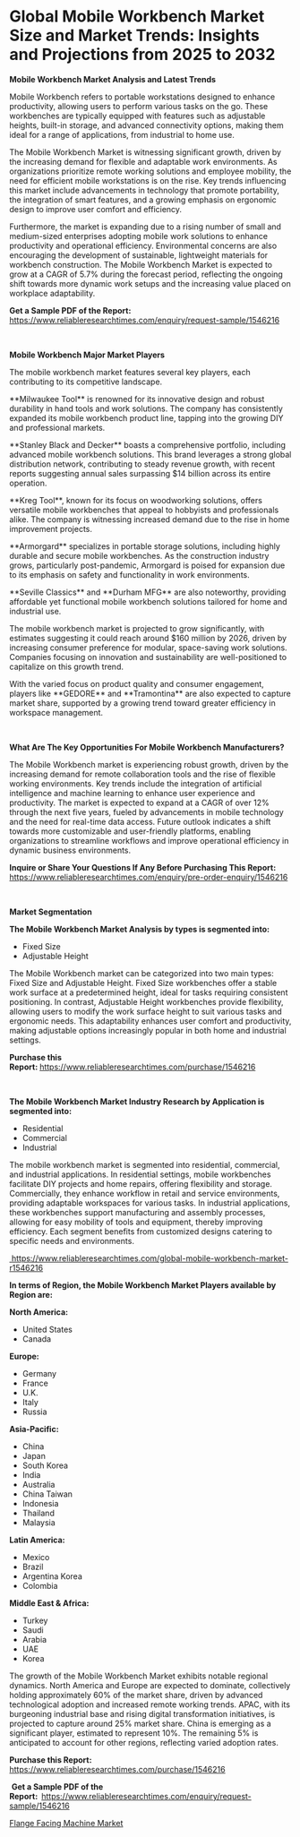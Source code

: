 <p><h1>Global Mobile Workbench Market Size and Market Trends: Insights and Projections from 2025 to 2032</h1></p><p><strong>Mobile Workbench Market Analysis and Latest Trends</strong></p>
<p><p>Mobile Workbench refers to portable workstations designed to enhance productivity, allowing users to perform various tasks on the go. These workbenches are typically equipped with features such as adjustable heights, built-in storage, and advanced connectivity options, making them ideal for a range of applications, from industrial to home use.</p><p>The Mobile Workbench Market is witnessing significant growth, driven by the increasing demand for flexible and adaptable work environments. As organizations prioritize remote working solutions and employee mobility, the need for efficient mobile workstations is on the rise. Key trends influencing this market include advancements in technology that promote portability, the integration of smart features, and a growing emphasis on ergonomic design to improve user comfort and efficiency.</p><p>Furthermore, the market is expanding due to a rising number of small and medium-sized enterprises adopting mobile work solutions to enhance productivity and operational efficiency. Environmental concerns are also encouraging the development of sustainable, lightweight materials for workbench construction. The Mobile Workbench Market is expected to grow at a CAGR of 5.7% during the forecast period, reflecting the ongoing shift towards more dynamic work setups and the increasing value placed on workplace adaptability.</p></p>
<p><strong>Get a Sample PDF of the Report:&nbsp;</strong> <a href="https://www.reliableresearchtimes.com/enquiry/request-sample/1546216?utm_campaign=2308&utm_medium=2&utm_source=Github&utm_content=ia&utm_term=17022025&utm_id=mobile-workbench">https://www.reliableresearchtimes.com/enquiry/request-sample/1546216</a></p>
<p>&nbsp;</p>
<p><strong>Mobile Workbench Major Market Players</strong></p>
<p><p>The mobile workbench market features several key players, each contributing to its competitive landscape. </p><p>**Milwaukee Tool** is renowned for its innovative design and robust durability in hand tools and work solutions. The company has consistently expanded its mobile workbench product line, tapping into the growing DIY and professional markets. </p><p>**Stanley Black and Decker** boasts a comprehensive portfolio, including advanced mobile workbench solutions. This brand leverages a strong global distribution network, contributing to steady revenue growth, with recent reports suggesting annual sales surpassing $14 billion across its entire operation.</p><p>**Kreg Tool**, known for its focus on woodworking solutions, offers versatile mobile workbenches that appeal to hobbyists and professionals alike. The company is witnessing increased demand due to the rise in home improvement projects.</p><p>**Armorgard** specializes in portable storage solutions, including highly durable and secure mobile workbenches. As the construction industry grows, particularly post-pandemic, Armorgard is poised for expansion due to its emphasis on safety and functionality in work environments.</p><p>**Seville Classics** and **Durham MFG** are also noteworthy, providing affordable yet functional mobile workbench solutions tailored for home and industrial use. </p><p>The mobile workbench market is projected to grow significantly, with estimates suggesting it could reach around $160 million by 2026, driven by increasing consumer preference for modular, space-saving work solutions. Companies focusing on innovation and sustainability are well-positioned to capitalize on this growth trend. </p><p>With the varied focus on product quality and consumer engagement, players like **GEDORE** and **Tramontina** are also expected to capture market share, supported by a growing trend toward greater efficiency in workspace management.</p></p>
<p>&nbsp;</p>
<p><strong>What Are The Key Opportunities For Mobile Workbench Manufacturers?</strong></p>
<p><p>The Mobile Workbench market is experiencing robust growth, driven by the increasing demand for remote collaboration tools and the rise of flexible working environments. Key trends include the integration of artificial intelligence and machine learning to enhance user experience and productivity. The market is expected to expand at a CAGR of over 12% through the next five years, fueled by advancements in mobile technology and the need for real-time data access. Future outlook indicates a shift towards more customizable and user-friendly platforms, enabling organizations to streamline workflows and improve operational efficiency in dynamic business environments.</p></p>
<p><strong>Inquire or Share Your Questions If Any Before Purchasing This Report:</strong> <a href="https://www.reliableresearchtimes.com/enquiry/pre-order-enquiry/1546216?utm_campaign=2308&utm_medium=2&utm_source=Github&utm_content=ia&utm_term=17022025&utm_id=mobile-workbench">https://www.reliableresearchtimes.com/enquiry/pre-order-enquiry/1546216</a></p>
<p>&nbsp;</p>
<p><strong>Market Segmentation</strong></p>
<p><strong>The Mobile Workbench Market Analysis by types is segmented into:</strong></p>
<p><ul><li>Fixed Size</li><li>Adjustable Height</li></ul></p>
<p><p>The Mobile Workbench market can be categorized into two main types: Fixed Size and Adjustable Height. Fixed Size workbenches offer a stable work surface at a predetermined height, ideal for tasks requiring consistent positioning. In contrast, Adjustable Height workbenches provide flexibility, allowing users to modify the work surface height to suit various tasks and ergonomic needs. This adaptability enhances user comfort and productivity, making adjustable options increasingly popular in both home and industrial settings.</p></p>
<p><strong>Purchase this Report:&nbsp;</strong><a href="https://www.reliableresearchtimes.com/purchase/1546216?utm_campaign=2308&utm_medium=2&utm_source=Github&utm_content=ia&utm_term=17022025&utm_id=mobile-workbench">https://www.reliableresearchtimes.com/purchase/1546216</a></p>
<p>&nbsp;</p>
<p><strong>The Mobile Workbench Market Industry Research by Application is segmented into:</strong></p>
<p><ul><li>Residential</li><li>Commercial</li><li>Industrial</li></ul></p>
<p><p>The mobile workbench market is segmented into residential, commercial, and industrial applications. In residential settings, mobile workbenches facilitate DIY projects and home repairs, offering flexibility and storage. Commercially, they enhance workflow in retail and service environments, providing adaptable workspaces for various tasks. In industrial applications, these workbenches support manufacturing and assembly processes, allowing for easy mobility of tools and equipment, thereby improving efficiency. Each segment benefits from customized designs catering to specific needs and environments.</p></p>
<p><a href="https://www.reliableresearchtimes.com/global-mobile-workbench-market-r1546216?utm_campaign=2308&utm_medium=2&utm_source=Github&utm_content=ia&utm_term=17022025&utm_id=mobile-workbench">&nbsp;https://www.reliableresearchtimes.com/global-mobile-workbench-market-r1546216</a></p>
<p><strong>In terms of Region, the Mobile Workbench Market Players available by Region are:</strong></p>
<p>
    <p> <strong> North America: </strong>
        <ul>
            <li>United States</li>
            <li>Canada</li>
        </ul>
        </p> 
    <p> <strong> Europe: </strong>
        <ul>
            <li>Germany</li>
            <li>France</li>
            <li>U.K.</li>
            <li>Italy</li>
            <li>Russia</li>
        </ul>
        </p> 
    <p> <strong> Asia-Pacific: </strong>
        <ul>
            <li>China</li>
            <li>Japan</li>
            <li>South Korea</li>
            <li>India</li>
            <li>Australia</li>
            <li>China Taiwan</li>
            <li>Indonesia</li>
            <li>Thailand</li>
            <li>Malaysia</li>
        </ul>
        </p> 
    <p> <strong> Latin America: </strong>
        <ul>
            <li>Mexico</li>
            <li>Brazil</li>
            <li>Argentina Korea</li>
            <li>Colombia</li>
        </ul>
        </p> 
    <p> <strong> Middle East & Africa: </strong>
        <ul>
            <li>Turkey</li>
            <li>Saudi</li>
            <li>Arabia</li>
            <li>UAE</li>
            <li>Korea</li>
        </ul>
    </p>
    </p>
<p><p>The growth of the Mobile Workbench Market exhibits notable regional dynamics. North America and Europe are expected to dominate, collectively holding approximately 60% of the market share, driven by advanced technological adoption and increased remote working trends. APAC, with its burgeoning industrial base and rising digital transformation initiatives, is projected to capture around 25% market share. China is emerging as a significant player, estimated to represent 10%. The remaining 5% is anticipated to account for other regions, reflecting varied adoption rates.</p></p>
<p><strong>Purchase this Report: </strong><a href="https://www.reliableresearchtimes.com/purchase/1546216?utm_campaign=2308&utm_medium=2&utm_source=Github&utm_content=ia&utm_term=17022025&utm_id=mobile-workbench">https://www.reliableresearchtimes.com/purchase/1546216</a></p>
<p>&nbsp;<strong>Get a Sample PDF of the Report:&nbsp;&nbsp;</strong><a href="https://www.reliableresearchtimes.com/enquiry/request-sample/1546216?utm_campaign=2308&utm_medium=2&utm_source=Github&utm_content=ia&utm_term=17022025&utm_id=mobile-workbench">https://www.reliableresearchtimes.com/enquiry/request-sample/1546216</a></p>
<p><strong></strong></p>
<p><p><a href="https://github.com/domoniqueluoma76/Market-Research-Report-List-1/blob/main/flange-facing-machine-market.md?utm_campaign=2308&utm_medium=2&utm_source=Github&utm_content=ia&utm_term=17022025&utm_id=mobile-workbench">Flange Facing Machine Market</a></p></p>